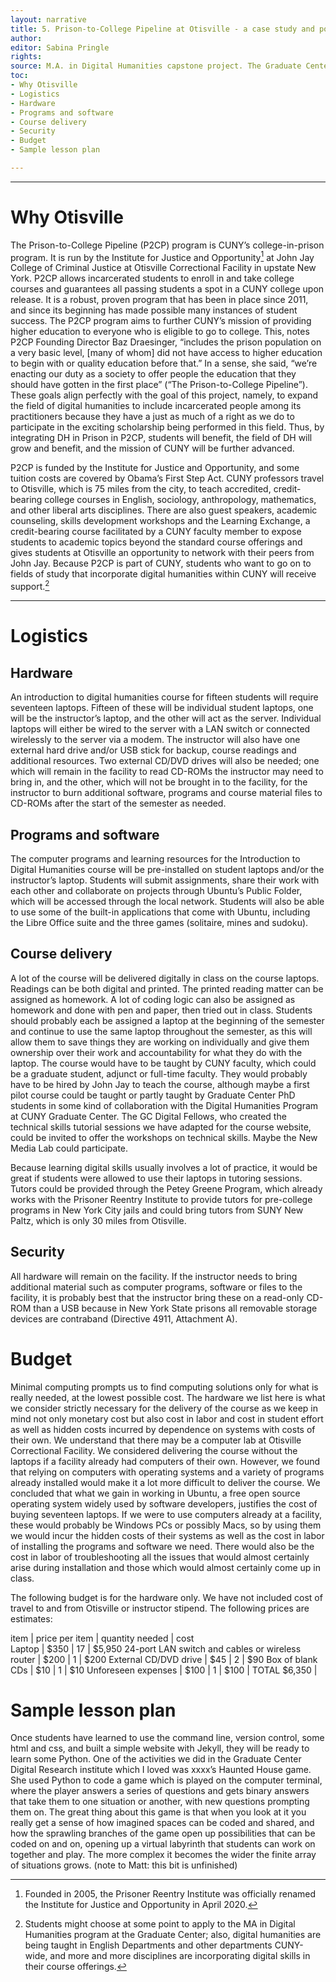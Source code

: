 ```yaml
---
layout: narrative
title: 5. Prison-to-College Pipeline at Otisville - a case study and possible proposal
author:
editor: Sabina Pringle
rights:
source: M.A. in Digital Humanities capstone project. The Graduate Center - CUNY. May 2020
toc:
- Why Otisville
- Logistics
- Hardware
- Programs and software
- Course delivery
- Security
- Budget
- Sample lesson plan

---
```


---
# Why Otisville

The Prison-to-College Pipeline (P2CP) program is CUNY’s college-in-prison program. It is run by the Institute for Justice and Opportunity[^1] at John Jay College of Criminal Justice at Otisville Correctional Facility in upstate New York.  P2CP allows incarcerated students to enroll in and take college courses and guarantees all passing students a spot in a CUNY college upon release. It is a robust, proven program that has been in place since 2011, and since its beginning has made possible many instances of student success. The P2CP program aims to further CUNY’s mission of providing higher education to everyone who is eligible to go to college. This, notes P2CP Founding Director Baz Draesinger, “includes the prison population on a very basic level, [many of whom] did not have access to higher education to begin with or quality education before that.” In a sense, she said, “we’re enacting our duty as a society to offer people the education that they should have gotten in the first place” (“The Prison-to-College Pipeline”). These goals align perfectly with the goal of this project, namely, to expand the field of digital humanities to include incarcerated people among its practitioners because they have a just as much of a right as we do to participate in the exciting scholarship being performed in this field. Thus, by integrating DH in Prison in P2CP, students will benefit, the field of DH will grow and benefit, and the mission of CUNY will be further advanced.

[^1]: Founded in 2005, the Prisoner Reentry Institute was officially renamed the Institute for Justice and Opportunity in April 2020.

P2CP is funded by the Institute for Justice and Opportunity, and some tuition costs are covered by Obama’s First Step Act. CUNY professors travel to Otisville, which is 75 miles from the city, to teach accredited, credit-bearing college courses in English, sociology, anthropology, mathematics, and other liberal arts disciplines. There are also guest speakers, academic counseling, skills development workshops and the Learning Exchange, a credit-bearing course facilitated by a CUNY faculty member to expose students to academic topics beyond the standard course offerings and gives students at Otisville an opportunity to network with their peers from John Jay. Because P2CP is part of CUNY, students who want to go on to fields of study that incorporate digital humanities within CUNY will receive support.[^2]

[^2]: Students might choose at some point to apply to the MA in Digital Humanities program at the Graduate Center; also, digital humanities are being taught in English Departments and other departments CUNY-wide, and more and more disciplines are incorporating digital skills in their course offerings.

---

# Logistics

## Hardware

An introduction to digital humanities course for fifteen students will require seventeen laptops. Fifteen of these will be individual student laptops, one will be the instructor’s laptop, and the other will act as the server. Individual laptops will either be wired to the server with a LAN switch or connected wirelessly to the server via a modem. The instructor will also have one external hard drive and/or USB stick for backup, course readings and additional resources. Two external CD/DVD drives will also be needed; one which will remain in the facility to read CD-ROMs the instructor may need to bring in, and the other, which will not be brought in to the facility, for the instructor to burn additional software, programs and course material files to CD-ROMs after the start of the semester as needed.

## Programs and software

The computer programs and learning resources for the Introduction to Digital Humanities course will be pre-installed on student laptops and/or the instructor’s laptop. Students will submit assignments, share their work with each other and collaborate on projects through Ubuntu’s Public Folder, which will be accessed through the local network. Students will also be able to use some of the built-in applications that come with Ubuntu, including the Libre Office suite and the three games (solitaire, mines and sudoku).

## Course delivery

A lot of the course will be delivered digitally in class on the course laptops. Readings can be both digital and printed. The printed reading matter can be assigned as homework. A lot of coding logic can also be assigned as homework and done with pen and paper, then tried out in class. Students should probably each be assigned a laptop at the beginning of the semester and continue to use the same laptop throughout the semester, as this will allow them to save things they are working on individually and give them ownership over their work and accountability for what they do with the laptop. The course would have to be taught by CUNY faculty, which could be a graduate student, adjunct or full-time faculty. They would probably have to be hired by John Jay to teach the course, although maybe a first pilot course could be taught or partly taught by Graduate Center PhD students in some kind of collaboration with the Digital Humanities Program at CUNY Graduate Center.  The GC Digital Fellows, who created the technical skills tutorial sessions we have adapted for the course website, could be invited to offer the workshops on technical skills. Maybe the New Media Lab could participate.

Because learning digital skills usually involves a lot of practice, it would be great if students were allowed to use their laptops in tutoring sessions. Tutors could be provided through the Petey Greene Program, which already works with the Prisoner Reentry Institute to provide tutors for pre-college programs in New York City jails and could bring tutors from SUNY New Paltz, which is only 30 miles from Otisville.

## Security

All hardware will remain on the facility. If the instructor needs to bring additional material such as computer programs, software or files to the facility, it is probably best that the instructor bring these on a read-only CD-ROM than a USB because in New York State prisons all removable storage devices are contraband (Directive 4911, Attachment A).  

# Budget

Minimal computing prompts us to find computing solutions only for what is really needed, at the lowest possible cost. The hardware we list here is what we consider strictly necessary for the delivery of the course as we keep in mind not only monetary cost but also cost in labor and cost in student effort as well as hidden costs incurred by dependence on systems with costs of their own. We understand that there may be a computer lab at Otisville Correctional Facility. We considered delivering the course without the laptops if a facility already had computers of their own. However, we found that relying on computers with operating systems and a variety of programs already installed would make it a lot more difficult to deliver the course. We concluded that what we gain in working in Ubuntu, a free open source operating system widely used by software developers, justifies the cost of buying seventeen laptops.  If we were to use computers already at a facility, these would probably be Windows PCs or possibly Macs, so by using them we would incur the hidden costs of their systems as well as the cost in labor of installing the programs and software we need. There would also be the cost in labor of troubleshooting all the issues that would almost certainly arise during installation and those which would almost certainly come up in class.

The following budget is for the hardware only. We have not included cost of travel to and from Otisville or instructor stipend. The following prices are estimates:

item	| price per item | quantity needed	| cost  
Laptop	| $350 |	17 |	$5,950
24-port LAN switch and cables or wireless router |	$200 |	1	| $200
External CD/DVD drive	| $45	| 2	 | $90
Box of blank CDs |	$10	| 1	| $10
Unforeseen expenses	| $100 |	1	| $100
		| TOTAL	$6,350 |

# Sample lesson plan

Once students have learned to use the command line, version control, some html and css, and built a simple website with Jekyll, they will be ready to learn some Python. One of the activities we did in the Graduate Center Digital Research institute which I loved was xxxx’s Haunted House game. She used Python to code a game which is played on the computer terminal, where the player answers a series of questions and gets binary answers that take them to one situation or another, with new questions prompting them on. The great thing about this game is that when you look at it you really get a sense of how imagined spaces can be coded and shared, and how the sprawling branches of the game open up possibilities that can be coded on and on, opening up a virtual labyrinth that students can work on together and play. The more complex it becomes the wider the finite array of situations grows. (note to Matt: this bit is unfinished)
